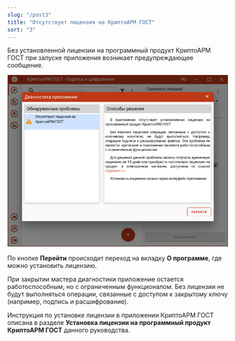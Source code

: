 ```yaml
---
slug: "/post3"
title: "Отсутствует лицензия на КриптоАРМ ГОСТ"
sort: "3"
---
```


Без установленной лицензии на программный продукт КриптоАРМ ГОСТ при запуске
приложения возникает предупреждающее сообщение.

![GOST.png](./images/GOST.png "Сообщение об отсутствии лицензии на КриптоАРМ ГОСТ")


По кнопке **Перейти** происходит переход на вкладку **О программе**, где можно установить лицензию.

При закрытии мастера диагностики приложение остается работоспособным, но с
ограниченным функционалом. Без лицензии не будут выполняться операции, связанные с доступом к закрытому ключу (например, подпись и расшифрование).

Инструкция по установке лицензии в приложении КриптоАРМ ГОСТ описана в разделе **Установка лицензии на программный продукт КриптоАРМ ГОСТ** данного руководства.